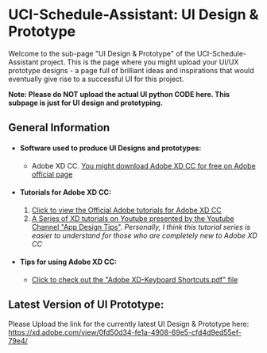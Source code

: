 # UCI-Schedule-Assistant: UI Design & Prototype
Welcome to the sub-page "UI Design & Prototype" of the UCI-Schedule-Assistant project. This is the page where you might upload your UI/UX prototype designs - a page full of brilliant ideas and inspirations that would eventually give rise to a successful UI for this project. 

**Note: Please do NOT upload the actual UI python CODE here. This subpage is just for UI design and prototyping.**

## General Information
* #### Software used to produce UI Designs and prototypes: 
  * Adobe XD CC. [You might download Adobe XD CC for free on Adobe official page](https://www.adobe.com/products/xd.html)
* #### Tutorials for Adobe XD CC:
  1. [Click to view the Official Adobe tutorials for Adobe XD CC](https://helpx.adobe.com/xd/tutorials.html?mv=product&mv2=accc#)
  2. [A Series of XD tutorials on Youtube presented by the Youtube Channel "App Design Tips"](https://www.youtube.com/watch?v=tPga0Z0zopo&list=PLSOZBpgNzv42dFSo_JvBFNZPFn95UuafG). _Personally, I think this tutorial series is easier to understand for those who are completely new to Adobe XD CC_
* #### Tips for using Adobe XD CC: 
  * [Click to check out the "Adobe XD-Keyboard Shortcuts.pdf" file](../UI%20design/Adobe%20XD-Keyboard%20Shortcuts.pdf)
  
## Latest Version of UI Prototype:
Please Upload the link for the currently latest UI Design & Prototype here: 
https://xd.adobe.com/view/0fd50d34-fe1a-4908-69e5-cfd4d9ed55ef-79e4/
